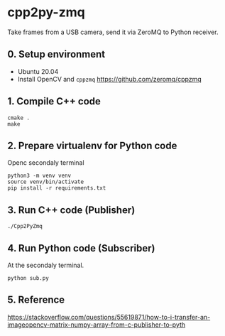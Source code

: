 # cpp2py-zmq
Take frames from a USB camera, send it via ZeroMQ to Python receiver.

## 0. Setup environment
- Ubuntu 20.04
- Install OpenCV and `cppzmq` https://github.com/zeromq/cppzmq


## 1. Compile C++ code
```
cmake .
make
```

## 2. Prepare virtualenv for Python code
Openc secondaly terminal
```
python3 -m venv venv
source venv/bin/activate
pip install -r requirements.txt
```

## 3. Run C++ code (Publisher)
```
./Cpp2PyZmq
```

## 4. Run Python code (Subscriber)
At the secondaly  terminal.
```
python sub.py
```

## 5. Reference
https://stackoverflow.com/questions/55619871/how-to-i-transfer-an-imageopencv-matrix-numpy-array-from-c-publisher-to-pyth
